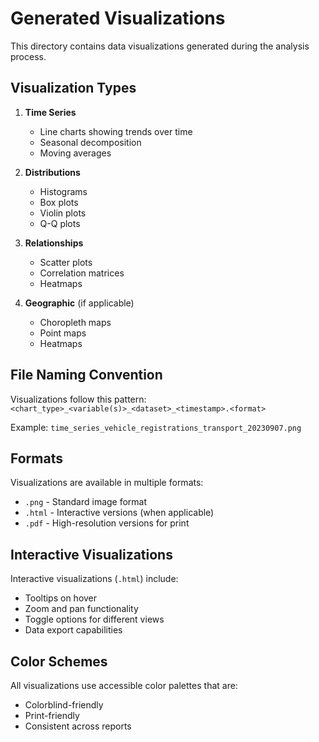 # Generated Visualizations

This directory contains data visualizations generated during the analysis process.

## Visualization Types

1. **Time Series**
   - Line charts showing trends over time
   - Seasonal decomposition
   - Moving averages

2. **Distributions**
   - Histograms
   - Box plots
   - Violin plots
   - Q-Q plots

3. **Relationships**
   - Scatter plots
   - Correlation matrices
   - Heatmaps

4. **Geographic** (if applicable)
   - Choropleth maps
   - Point maps
   - Heatmaps

## File Naming Convention

Visualizations follow this pattern:
`<chart_type>_<variable(s)>_<dataset>_<timestamp>.<format>`

Example: `time_series_vehicle_registrations_transport_20230907.png`

## Formats

Visualizations are available in multiple formats:
- `.png` - Standard image format
- `.html` - Interactive versions (when applicable)
- `.pdf` - High-resolution versions for print

## Interactive Visualizations

Interactive visualizations (`.html`) include:
- Tooltips on hover
- Zoom and pan functionality
- Toggle options for different views
- Data export capabilities

## Color Schemes

All visualizations use accessible color palettes that are:
- Colorblind-friendly
- Print-friendly
- Consistent across reports
